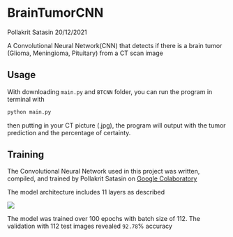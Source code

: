 # BrainTumorCNN
Pollakrit Satasin 20/12/2021

A Convolutional Neural Network(CNN) that detects if there is a brain tumor (Glioma, Meningioma, Pituitary) from a CT scan image

## Usage
With downloading `main.py` and `BTCNN` folder, you can run the program in terminal with 
```bash
python main.py
```
then putting in your CT picture (.jpg), the program will output with the tumor prediction and the percentage of certainty.

## Training
The Convolutional Neural Network used in this project was written, compiled, and trained by Pollakrit Satasin on [Google Colaboratory](https://colab.research.google.com/)

The model architecture includes 11 layers as described

![](https://raw.githubusercontent.com/urseamajoris/BrainTumorCNN/blob/main/BTCNN/BTCNN_legend.png?raw=true)

The model was trained over 100 epochs with batch size of 112. The validation with 112 test images revealed  `92.78`% accuracy
